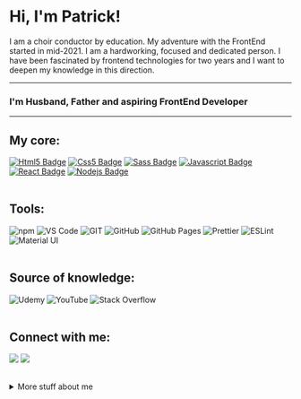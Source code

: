 # Hi, I'm Patrick! 

I am a choir conductor by education. My adventure with the FrontEnd started in mid-2021. I am a hardworking, focused and dedicated person.  I have been fascinated by frontend technologies for two years and I want to deepen my knowledge in this direction.

---
### I'm Husband, Father and aspiring FrontEnd Developer
---

## My core:

 
[![Html5 Badge](https://img.shields.io/badge/-Html5-e34c26?style=for-the-badge&labelColor=black&logo=html5&logoColor=e34c26)](#) [![Css5 Badge](https://img.shields.io/badge/-Css3-2965f1?style=for-the-badge&labelColor=black&logo=css3&logoColor=2965f1)](#)  [![Sass Badge](https://img.shields.io/badge/-sass-c69?style=for-the-badge&labelColor=black&logo=sass&logoColor=c69)](#) [![Javascript Badge](https://img.shields.io/badge/-Javascript-F0DB4F?style=for-the-badge&labelColor=black&logo=javascript&logoColor=F0DB4F)](#) [![React Badge](https://img.shields.io/badge/-React-61DBFB?style=for-the-badge&labelColor=black&logo=react&logoColor=61DBFB)](#) [![Nodejs Badge](https://img.shields.io/badge/-Nodejs-3C873A?style=for-the-badge&labelColor=black&logo=node.js&logoColor=3C873A)](#) 
<br>
<br>

## Tools:

<img alt="npm" src="https://img.shields.io/badge/-NPM-CB3837?style=for-the-badge&logo=npm&logoColor=white" /> <img alt="VS Code" src="https://img.shields.io/badge/-Visual%20Studio%20Code-23A9F2?style=for-the-badge&logo=Visual%20Studio%20Code&logoColor=white"/> <img alt="GIT" src="https://img.shields.io/badge/-Git-F05032?style=for-the-badge&logo=git&logoColor=white" /> <img alt="GitHub" src="https://img.shields.io/badge/-Github-181717?style=for-the-badge&logo=GitHub&logoColor=white"/> <img alt="GitHub Pages" src="https://img.shields.io/badge/GitHub%20Pages-327FC7.svg?style=for-the-badge&logo=github&logoColor=white"/> <img alt="Prettier" src="https://img.shields.io/badge/-Prettier-F7B93E?style=for-the-badge&logo=prettier&logoColor=white" /> <img alt="ESLint" src="https://img.shields.io/badge/-ESLint-4B32C3?style=for-the-badge&logo=ESLint&logoColor=white"/> <img alt="Material UI" src="https://img.shields.io/badge/Material%20UI-007FFF?style=for-the-badge&logo=mui&logoColor=white"/>
<br>
<br>

## Source of knowledge:

<img alt="Udemy" src="https://img.shields.io/badge/Udemy-7209b7?style=for-the-badge&logo=Udemy&logoColor=white"/> <img alt="YouTube" src="https://img.shields.io/badge/YouTube-FF0000?style=for-the-badge&logo=youtube&logoColor=white"/> <img alt="Stack Overflow" src="https://img.shields.io/badge/-Stack%20Overflow-FE7A16?style=for-the-badge&logo=ESLint&logoColor=white"/>
<br>
<br>

## Connect with me:


  <a href="mailto:patryk.kobylarczyk@gmail.com?subject=[GitHub]%20🔥%20Message%20title&body=Hello%2C%0AYour%20message%20here..."><img src="https://img.shields.io/badge/e‑mail-D14836.svg?style=for-the-badge&logo=GMail&logoColor=white"/></a> <a href="https://www.linkedin.com/in/patrykkobylarczyk//"><img src="https://img.shields.io/badge/linkedin-0077B5.svg?style=for-the-badge&logo=linkedin&logoColor=white"/></a>

<br >
<details>
<summary>
  More stuff about me
</summary>

<br >


### My interests?
<br >
<a href='https://zirkelstudio.de/'><img alt="Real estate photography" src="https://img.shields.io/badge/-Real estate photography => click-0a9396?style=for-the-badge" /></a>
<img alt="Playing a Guitar & Piano" src="https://img.shields.io/badge/-Playing the Guitar & Piano-94d2bd?style=for-the-badge" /> <img alt="running" src="https://img.shields.io/badge/-running-e9d8a6?style=for-the-badge" /> <img alt="healthy lifestyle" src="https://img.shields.io/badge/-healthy lifestyle-ee9b00?style=for-the-badge" /> <img alt="Traveling" src="https://img.shields.io/badge/-Traveling-ca6702?style=for-the-badge" /> <img alt="Technologies" src="https://img.shields.io/badge/-Technologies-bb3e03?style=for-the-badge" /> <img alt="Football" src="https://img.shields.io/badge/-Football-ae2012?style=for-the-badge" />
<br >

### What I love?
<br >
<img alt="My family" src="https://img.shields.io/badge/-My family-e63946?style=for-the-badge" /> <img alt="Coffee" src="https://img.shields.io/badge/-Coffee-bc6c25?style=for-the-badge" />
<br >

### Am I famous?
<br >
<img src="https://komarev.com/ghpvc/?username=PatrykKobylarczyk&style=for-the-badge&color=90a955"/>
<br >

### Not really😁


